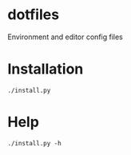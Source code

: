 # dotfiles
Environment and editor config files

# Installation
```
./install.py
```

# Help
```
./install.py -h
```
